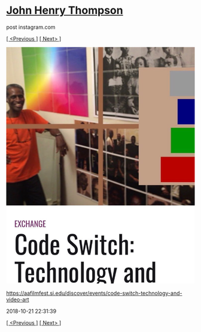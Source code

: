 # [John Henry Thompson](../README.md)
post instagram.com

[[ <Previous ]](2018-10-24-2.md) [[ Next> ]](2018-10-21-2.md)

[![](../media/2018-10-21/https-aafilmfest-si-edu-discover-events-code-switch-technology-a.jpg)](../README.md)

https://aafilmfest.si.edu/discover/events/code-switch-technology-and-video-art

2018-10-21 22:31:39

[[ <Previous ]](2018-10-24-2.md) [[ Next> ]](2018-10-21-2.md)
